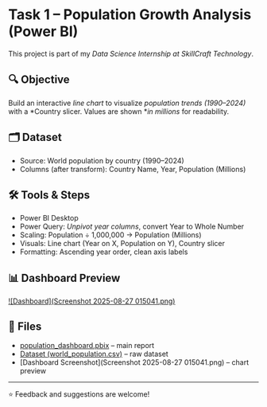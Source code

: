 # Task 1 – Population Growth Analysis (Power BI)

This project is part of my *Data Science Internship at SkillCraft Technology*.

## 🔍 Objective
Build an interactive *line chart* to visualize *population trends (1990–2024)* with a *Country slicer. Values are shown **in millions* for readability.

## 🗂 Dataset
- Source: World population by country (1990–2024)
- Columns (after transform): Country Name, Year, Population (Millions)

## 🛠 Tools & Steps
- Power BI Desktop
- Power Query: *Unpivot year columns*, convert Year to Whole Number
- Scaling: Population ÷ 1,000,000 → Population (Millions)
- Visuals: Line chart (Year on X, Population on Y), Country slicer
- Formatting: Ascending year order, clean axis labels

## 📊 Dashboard Preview
[![Dashboard](Screenshot 2025-08-27 015041.png)](./screenshots/dashboard.png)

## 📁 Files
- [population_dashboard.pbix](Population_dashboard.pbix) – main report  
- [Dataset (world_population.csv)](Population_data.csv) – raw dataset  
- [Dashboard Screenshot](Screenshot 2025-08-27 015041.png) – chart preview
---

⭐ Feedback and suggestions are welcome!
